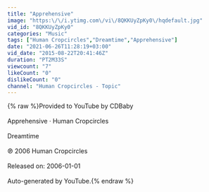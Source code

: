 ```yaml
---
title: "Apprehensive"
image: "https:\/\/i.ytimg.com\/vi\/8QKKUyZpKy0\/hqdefault.jpg"
vid_id: "8QKKUyZpKy0"
categories: "Music"
tags: ["Human Cropcircles","Dreamtime","Apprehensive"]
date: "2021-06-26T11:28:19+03:00"
vid_date: "2015-08-22T20:41:46Z"
duration: "PT2M33S"
viewcount: "7"
likeCount: "0"
dislikeCount: "0"
channel: "Human Cropcircles - Topic"
---
```

{% raw %}Provided to YouTube by CDBaby<br /><br />Apprehensive · Human Cropcircles<br /><br />Dreamtime<br /><br />℗ 2006 Human Cropcircles<br /><br />Released on: 2006-01-01<br /><br />Auto-generated by YouTube.{% endraw %}

